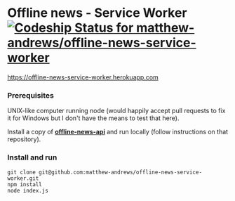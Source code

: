 # Offline news - Service Worker [ ![Codeship Status for matthew-andrews/offline-news-service-worker](https://codeship.io/projects/39c42c40-133e-0132-6986-7e4352749945/status)](https://codeship.io/projects/33293)

https://offline-news-service-worker.herokuapp.com

### Prerequisites

UNIX-like computer running node (would happily accept pull requests to fix it for Windows but I don't have the means to test that here).

Install a copy of **[offline-news-api](https://github.com/matthew-andrews/offline-news-api)** and run locally (follow instructions on that repository).

### Install and run

```
git clone git@github.com:matthew-andrews/offline-news-service-worker.git
npm install
node index.js
```
